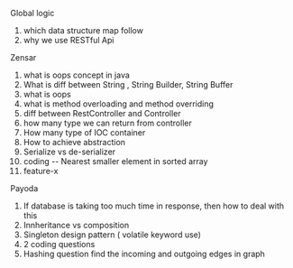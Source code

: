 Global logic
1. which data structure map follow
2. why we use RESTful Api

Zensar
1. what is oops concept in java
2. What is diff between String , String Builder, String Buffer
3. what is oops
4. what is method overloading and method overriding
5. diff between RestController and Controller
6. how many type we can return from controller
7. How many type of IOC container
8. How to achieve abstraction
9. Serialize vs de-serializer
10. coding -- Nearest smaller element in sorted array
11. feature-x

Payoda
1. If database is taking too much time in response, then how to deal with this
2. Innheritance vs composition
3. Singleton design pattern ( volatile keyword use)
4. 2 coding questions
5. Hashing question find the incoming and outgoing edges in graph